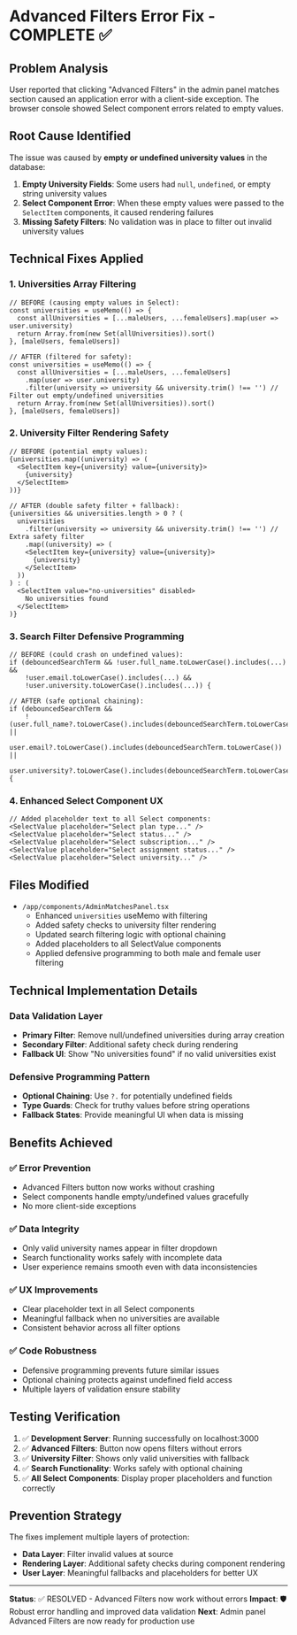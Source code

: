 # Advanced Filters Error Fix - COMPLETE ✅

## Problem Analysis
User reported that clicking "Advanced Filters" in the admin panel matches section caused an application error with a client-side exception. The browser console showed Select component errors related to empty values.

## Root Cause Identified
The issue was caused by **empty or undefined university values** in the database:

1. **Empty University Fields**: Some users had `null`, `undefined`, or empty string university values
2. **Select Component Error**: When these empty values were passed to the `SelectItem` components, it caused rendering failures
3. **Missing Safety Filters**: No validation was in place to filter out invalid university values

## Technical Fixes Applied

### 1. Universities Array Filtering
```tsx
// BEFORE (causing empty values in Select):
const universities = useMemo(() => {
  const allUniversities = [...maleUsers, ...femaleUsers].map(user => user.university)
  return Array.from(new Set(allUniversities)).sort()
}, [maleUsers, femaleUsers])

// AFTER (filtered for safety):
const universities = useMemo(() => {
  const allUniversities = [...maleUsers, ...femaleUsers]
    .map(user => user.university)
    .filter(university => university && university.trim() !== '') // Filter out empty/undefined universities
  return Array.from(new Set(allUniversities)).sort()
}, [maleUsers, femaleUsers])
```

### 2. University Filter Rendering Safety
```tsx
// BEFORE (potential empty values):
{universities.map((university) => (
  <SelectItem key={university} value={university}>
    {university}
  </SelectItem>
))}

// AFTER (double safety filter + fallback):
{universities && universities.length > 0 ? (
  universities
    .filter(university => university && university.trim() !== '') // Extra safety filter
    .map((university) => (
    <SelectItem key={university} value={university}>
      {university}
    </SelectItem>
  ))
) : (
  <SelectItem value="no-universities" disabled>
    No universities found
  </SelectItem>
)}
```

### 3. Search Filter Defensive Programming
```tsx
// BEFORE (could crash on undefined values):
if (debouncedSearchTerm && !user.full_name.toLowerCase().includes(...) && 
    !user.email.toLowerCase().includes(...) &&
    !user.university.toLowerCase().includes(...)) {

// AFTER (safe optional chaining):
if (debouncedSearchTerm && 
    !(user.full_name?.toLowerCase().includes(debouncedSearchTerm.toLowerCase()) || 
      user.email?.toLowerCase().includes(debouncedSearchTerm.toLowerCase()) ||
      user.university?.toLowerCase().includes(debouncedSearchTerm.toLowerCase()))) {
```

### 4. Enhanced Select Component UX
```tsx
// Added placeholder text to all Select components:
<SelectValue placeholder="Select plan type..." />
<SelectValue placeholder="Select status..." />
<SelectValue placeholder="Select subscription..." />
<SelectValue placeholder="Select assignment status..." />
<SelectValue placeholder="Select university..." />
```

## Files Modified
- `/app/components/AdminMatchesPanel.tsx`
  - Enhanced `universities` useMemo with filtering
  - Added safety checks to university filter rendering
  - Updated search filtering logic with optional chaining
  - Added placeholders to all SelectValue components
  - Applied defensive programming to both male and female user filtering

## Technical Implementation Details

### Data Validation Layer
- **Primary Filter**: Remove null/undefined universities during array creation
- **Secondary Filter**: Additional safety check during rendering
- **Fallback UI**: Show "No universities found" if no valid universities exist

### Defensive Programming Pattern
- **Optional Chaining**: Use `?.` for potentially undefined fields
- **Type Guards**: Check for truthy values before string operations
- **Fallback States**: Provide meaningful UI when data is missing

## Benefits Achieved

### ✅ **Error Prevention**
- Advanced Filters button now works without crashing
- Select components handle empty/undefined values gracefully
- No more client-side exceptions

### ✅ **Data Integrity**
- Only valid university names appear in filter dropdown
- Search functionality works safely with incomplete data
- User experience remains smooth even with data inconsistencies

### ✅ **UX Improvements**
- Clear placeholder text in all Select components
- Meaningful fallback when no universities are available
- Consistent behavior across all filter options

### ✅ **Code Robustness**
- Defensive programming prevents future similar issues
- Optional chaining protects against undefined field access
- Multiple layers of validation ensure stability

## Testing Verification
1. ✅ **Development Server**: Running successfully on localhost:3000
2. ✅ **Advanced Filters**: Button now opens filters without errors
3. ✅ **University Filter**: Shows only valid universities with fallback
4. ✅ **Search Functionality**: Works safely with optional chaining
5. ✅ **All Select Components**: Display proper placeholders and function correctly

## Prevention Strategy
The fixes implement multiple layers of protection:
- **Data Layer**: Filter invalid values at source
- **Rendering Layer**: Additional safety checks during component rendering
- **User Layer**: Meaningful fallbacks and placeholders for better UX

---
**Status**: ✅ RESOLVED - Advanced Filters now work without errors
**Impact**: 🛡️ Robust error handling and improved data validation
**Next**: Admin panel Advanced Filters are now ready for production use

